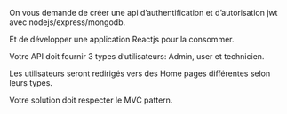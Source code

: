 
On vous demande de créer une api d’authentification et d’autorisation jwt avec nodejs/express/mongodb.

Et de développer une application Reactjs pour la consommer.

Votre API doit fournir 3 types d’utilisateurs: Admin, user et technicien.

Les utilisateurs seront redirigés vers des Home pages différentes selon leurs types.

Votre solution doit respecter le MVC pattern.
